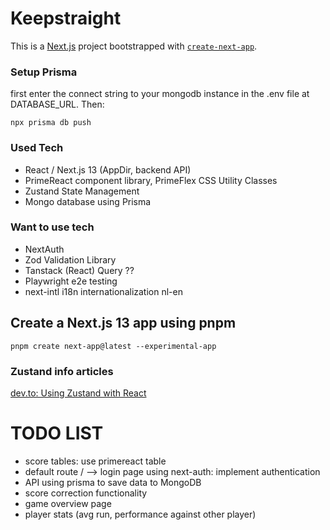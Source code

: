 # Keepstraight
This is a [Next.js](https://nextjs.org/) project bootstrapped with [`create-next-app`](https://github.com/vercel/next.js/tree/canary/packages/create-next-app).

### Setup Prisma
first enter the connect string to your mongodb instance in the .env file at DATABASE_URL.
Then:
```shell
npx prisma db push
```

### Used Tech
- React / Next.js 13 (AppDir, backend API)
- PrimeReact component library, PrimeFlex CSS Utility Classes
- Zustand State Management
- Mongo database using Prisma

### Want to use tech
- NextAuth
- Zod Validation Library
- Tanstack (React) Query ??
- Playwright e2e testing
- next-intl i18n internationalization nl-en

## Create a Next.js 13 app using pnpm
```shell
pnpm create next-app@latest --experimental-app
```

### Zustand info articles
[dev.to: Using Zustand with React](https://dev.to/franklin030601/using-zustand-with-react-js-9di#3)

# TODO LIST
- score tables: use primereact table
- default route / --> login page using next-auth: implement authentication
- API using prisma to save data to MongoDB
- score correction functionality
- game overview page
- player stats (avg run, performance against other player)

